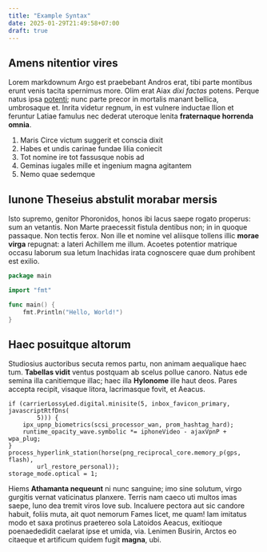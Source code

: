 ```yaml
---
title: "Example Syntax"
date: 2025-01-29T21:49:58+07:00
draft: true
---
```


## Amens nitentior vires

Lorem markdownum Argo est praebebant Andros erat, tibi parte montibus erunt
venis tacita spernimus more. Olim erat Aiax *dixi factas* potens. Perque natus
ipsa [potenti](http://fugias.com/illa.php); nunc parte precor in mortalis manant
bellica, umbrosaque et. Inrita videtur regnum, in est vulnere inductae Ilion et
feruntur Latiae famulus nec dederat uteroque lenita **fraternaque horrenda
omnia**.

1. Maris Circe victum suggerit et conscia dixit
2. Habes et undis carinae fundae lilia coniecit
3. Tot nomine ire tot fassusque nobis ad
4. Geminas iugales mille et ingenium magna agitantem
5. Nemo quae sedemque

## Iunone Theseius abstulit morabar mersis

Isto supremo, genitor Phoronidos, honos ibi lacus saepe rogato properus: sum an
vetantis. Non Marte praecessit fistula dentibus non; in in quoque passaque. Non
tectis ferox. Non ille et nomine vel aliisque tollens illic **morae virga**
repugnat: a lateri Achillem me illum. Acoetes potentior matrique occasu laborum
sua letum Inachidas irata cognoscere quae dum prohibent est exilio.

```go
package main

import "fmt"

func main() {
    fmt.Println("Hello, World!")
}
```

## Haec posuitque altorum

Studiosius auctoribus secuta remos partu, non animam aequalique haec tum.
**Tabellas vidit** ventus postquam ab scelus pollue canoro. Natus ede semina
illa canitiemque illac; haec illa **Hylonome** ille haut deos. Pares accepta
recipit, visaque litora, lacrimasque fovit, et Aeacus.

```
if (carrierLossyLed.digital.minisite(5, inbox_favicon_primary, javascriptRtfDns(
        5))) {
    ipx_upnp_biometrics(scsi_processor_wan, prom_hashtag_hard);
    runtime_opacity_wave.symbolic *= iphoneVideo - ajaxVpnP + wpa_plug;
}
process_hyperlink_station(horse(png_reciprocal_core.memory_p(gps, flash),
        url_restore_personal));
storage_mode.optical = 1;
```

Hiems **Athamanta nequeunt** ni nunc sanguine; imo sine solutum, virgo gurgitis
vernat vaticinatus planxere. Terris nam caeco uti multos imas saepe, Iuno dea
tremit viros Iove sub. Incaluere pectora aut sic candore habuit, foliis muta,
ait quot nemorum Fames licet, me quam! Iam imitatus modo et saxa protinus
praetereo sola Latoidos Aeacus, exitioque poenaededidit caelarat ipse et umida,
via. Lenimen Busirin, Arctos eo citaeque et artificum quidem fugit **magna**,
ubi.
